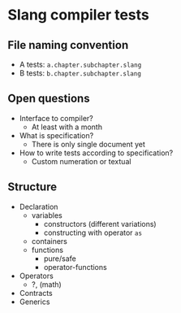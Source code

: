 # Slang compiler tests

## File naming convention

* A tests: `a.chapter.subchapter.slang`
* B tests: `b.chapter.subchapter.slang`

## Open questions

* Interface to compiler?
  * At least with a month
* What is specification?
  * There is only single document yet
* How to write tests according to specification?
  * Custom numeration or textual

## Structure

* Declaration
  * variables
    * constructors (different variations)
    * constructing with operator `as`
  * containers
  * functions
  	* pure/safe
	* operator-functions
* Operators
  * ?, (math)
* Contracts
* Generics